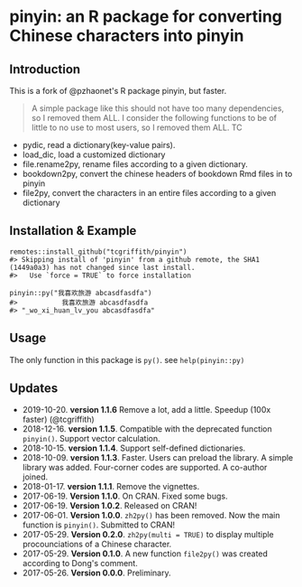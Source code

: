 # pinyin: an R package for converting Chinese characters into pinyin

## Introduction

This is a fork of @pzhaonet's R package pinyin, but faster.


> A simple package like this should not have too many dependencies, so I removed them ALL.
I consider the following functions to be of little to no use to most users, so I removed them ALL.
> TC


- pydic, read a dictionary(key-value pairs).
- load_dic, load a customized dictionary
- file.rename2py, rename files according to a given dictionary. 
- bookdown2py, convert the chinese headers of bookdown Rmd files in to pinyin
- file2py, convert the characters in an entire files according to a given dictionary

## Installation & Example



```{r, eval=FALSE}
remotes::install_github("tcgriffith/pinyin")
#> Skipping install of 'pinyin' from a github remote, the SHA1 (1449a0a3) has not changed since last install.
#>   Use `force = TRUE` to force installation

pinyin::py("我喜欢旅游 abcasdfasdfa")
#>           我喜欢旅游 abcasdfasdfa 
#> "_wo_xi_huan_lv_you abcasdfasdfa"
```

## Usage

The only function in this package is `py()`. see `help(pinyin::py)`


## Updates

- 2019-10-20. **version 1.1.6**  Remove a lot, add a little. Speedup (100x faster) (@tcgriffith)
- 2018-12-16. **version 1.1.5**. Compatible with the deprecated function `pinyin()`. Support vector calculation.
- 2018-10-15. **version 1.1.4**. Support self-defined dictionaries.
- 2018-10-09. **version 1.1.3**. Faster. Users can preload the library. A simple library was added. Four-corner codes are supported. A co-author joined.
- 2018-01-17. **version 1.1.1**. Remove the vignettes.
- 2017-06-19. **Version 1.1.0**. On CRAN. Fixed some bugs.
- 2017-06-19. **Version 1.0.2**. Released on CRAN!
- 2017-06-01. **Version 1.0.0**. `zh2py()` has been removed. Now the main function is `pinyin()`. Submitted to CRAN!
- 2017-05-29. **Version 0.2.0**. `zh2py(multi = TRUE)` to display multiple procounciations of a Chinese character.
- 2017-05-29. **Version 0.1.0**. A new function `file2py()` was created according to Dong's comment. 
- 2017-05-26. **Version 0.0.0**. Preliminary.